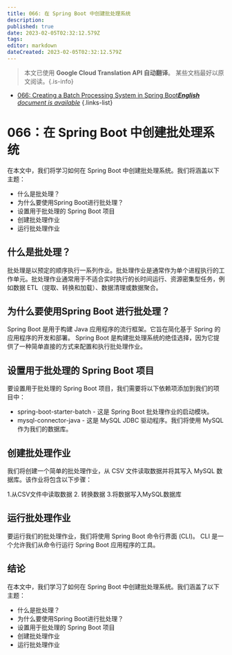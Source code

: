 ```yaml
---
title: 066: 在 Spring Boot 中创建批处理系统
description: 
published: true
date: 2023-02-05T02:32:12.579Z
tags: 
editor: markdown
dateCreated: 2023-02-05T02:32:12.579Z
---
```


> 本文已使用 **Google Cloud Translation API 自动翻译**。
某些文档最好以原文阅读。{.is-info}



- [066: Creating a Batch Processing System in Spring Boot***English** document is available*](/en/Knowledge-base/Spring-Boot/Learning/066-creating-a-batch-processing-system-in-spring-boot)
{.links-list}


# 066：在 Spring Boot 中创建批处理系统

在本文中，我们将学习如何在 Spring Boot 中创建批处理系统。我们将涵盖以下主题：

* 什么是批处理？
* 为什么要使用Spring Boot进行批处理？
* 设置用于批处理的 Spring Boot 项目
* 创建批处理作业
* 运行批处理作业

## 什么是批处理？

批处理是以预定的顺序执行一系列作业。批处理作业是通常作为单个进程执行的工作单元。批处理作业通常用于不适合实时执行的长时间运行、资源密集型任务，例如数据 ETL（提取、转换和加载）、数据清理或数据聚合。

## 为什么要使用Spring Boot 进行批处理？

Spring Boot 是用于构建 Java 应用程序的流行框架。它旨在简化基于 Spring 的应用程序的开发和部署。 Spring Boot 是构建批处理系统的绝佳选择，因为它提供了一种简单直接的方式来配置和执行批处理作业。

## 设置用于批处理的 Spring Boot 项目

要设置用于批处理的 Spring Boot 项目，我们需要将以下依赖项添加到我们的项目中：

* spring-boot-starter-batch - 这是 Spring Boot 批处理作业的启动模块。
* mysql-connector-java - 这是 MySQL JDBC 驱动程序。我们将使用 MySQL 作为我们的数据库。

## 创建批处理作业

我们将创建一个简单的批处理作业，从 CSV 文件读取数据并将其写入 MySQL 数据库。该作业将包含以下步骤：

1.从CSV文件中读取数据
2. 转换数据
3.将数据写入MySQL数据库

## 运行批处理作业

要运行我们的批处理作业，我们将使用 Spring Boot 命令行界面 (CLI)。 CLI 是一个允许我们从命令行运行 Spring Boot 应用程序的工具。

## 结论

在本文中，我们学习了如何在 Spring Boot 中创建批处理系统。我们涵盖了以下主题：

* 什么是批处理？
* 为什么要使用Spring Boot进行批处理？
* 设置用于批处理的 Spring Boot 项目
* 创建批处理作业
* 运行批处理作业